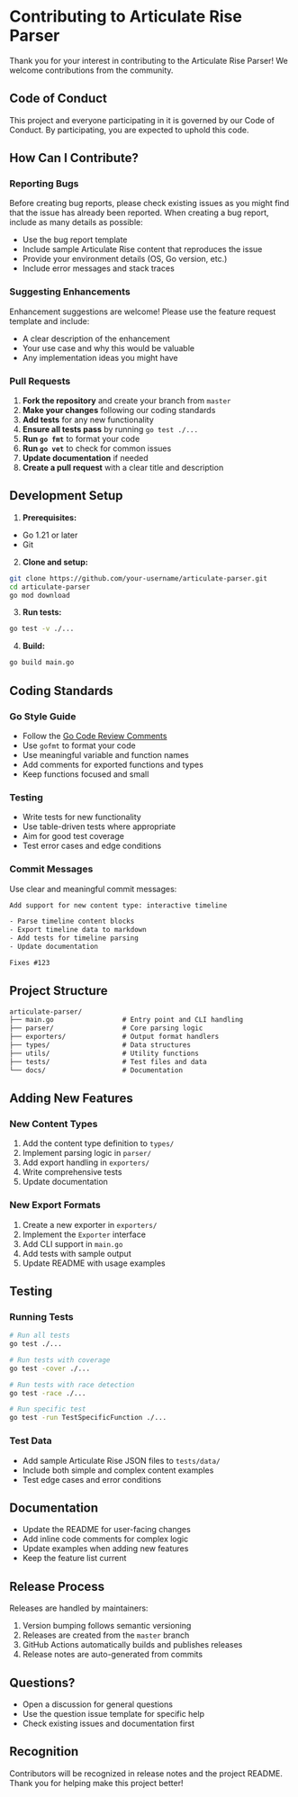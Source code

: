 # Contributing to Articulate Rise Parser

Thank you for your interest in contributing to the Articulate Rise Parser! We welcome contributions from the community.

## Code of Conduct

This project and everyone participating in it is governed by our Code of Conduct. By participating, you are expected to uphold this code.

## How Can I Contribute?

### Reporting Bugs

Before creating bug reports, please check existing issues as you might find that the issue has already been reported. When creating a bug report, include as many details as possible:

-   Use the bug report template
-   Include sample Articulate Rise content that reproduces the issue
-   Provide your environment details (OS, Go version, etc.)
-   Include error messages and stack traces

### Suggesting Enhancements

Enhancement suggestions are welcome! Please use the feature request template and include:

-   A clear description of the enhancement
-   Your use case and why this would be valuable
-   Any implementation ideas you might have

### Pull Requests

1.  **Fork the repository** and create your branch from `master`
2.  **Make your changes** following our coding standards
3.  **Add tests** for any new functionality
4.  **Ensure all tests pass** by running `go test ./...`
5.  **Run `go fmt`** to format your code
6.  **Run `go vet`** to check for common issues
7.  **Update documentation** if needed
8.  **Create a pull request** with a clear title and description

## Development Setup

1.  **Prerequisites:**

-   Go 1.21 or later
-   Git

2.  **Clone and setup:**

   ```bash
   git clone https://github.com/your-username/articulate-parser.git
   cd articulate-parser
   go mod download
   ```

3.  **Run tests:**

   ```bash
   go test -v ./...
   ```

4.  **Build:**

   ```bash
   go build main.go
   ```

## Coding Standards

### Go Style Guide

-   Follow the [Go Code Review Comments](https://github.com/golang/go/wiki/CodeReviewComments)
-   Use `gofmt` to format your code
-   Use meaningful variable and function names
-   Add comments for exported functions and types
-   Keep functions focused and small

### Testing

-   Write tests for new functionality
-   Use table-driven tests where appropriate
-   Aim for good test coverage
-   Test error cases and edge conditions

### Commit Messages

Use clear and meaningful commit messages:

```txt
Add support for new content type: interactive timeline

- Parse timeline content blocks
- Export timeline data to markdown
- Add tests for timeline parsing
- Update documentation

Fixes #123
```

## Project Structure

```txt
articulate-parser/
├── main.go                 # Entry point and CLI handling
├── parser/                 # Core parsing logic
├── exporters/              # Output format handlers
├── types/                  # Data structures
├── utils/                  # Utility functions
├── tests/                  # Test files and data
└── docs/                   # Documentation
```

## Adding New Features

### New Content Types

1.  Add the content type definition to `types/`
2.  Implement parsing logic in `parser/`
3.  Add export handling in `exporters/`
4.  Write comprehensive tests
5.  Update documentation

### New Export Formats

1.  Create a new exporter in `exporters/`
2.  Implement the `Exporter` interface
3.  Add CLI support in `main.go`
4.  Add tests with sample output
5.  Update README with usage examples

## Testing

### Running Tests

```bash
# Run all tests
go test ./...

# Run tests with coverage
go test -cover ./...

# Run tests with race detection
go test -race ./...

# Run specific test
go test -run TestSpecificFunction ./...
```

### Test Data

-   Add sample Articulate Rise JSON files to `tests/data/`
-   Include both simple and complex content examples
-   Test edge cases and error conditions

## Documentation

-   Update the README for user-facing changes
-   Add inline code comments for complex logic
-   Update examples when adding new features
-   Keep the feature list current

## Release Process

Releases are handled by maintainers:

1.  Version bumping follows semantic versioning
2.  Releases are created from the `master` branch
3.  GitHub Actions automatically builds and publishes releases
4.  Release notes are auto-generated from commits

## Questions?

-   Open a discussion for general questions
-   Use the question issue template for specific help
-   Check existing issues and documentation first

## Recognition

Contributors will be recognized in release notes and the project README. Thank you for helping make this project better!
